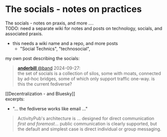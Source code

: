 # The socials - notes on practices

The socials - notes on praxis, and more ....  
TODO: need a separate wiki for notes and posts on technology, socials, and associated praxis.  
- this needs a wiki name and a repo, and more posts  
	- "Social Technics", "technosocial",  

my own post describing the socials:  
> [**anderbill** @band](https://hachyderm.io/@band "band")  2024-09-27:  
 the set of socials is a collection of silos, some with moats, connected by ad-hoc bridges, some of which only support traffic one-way. is this the current fediverse?

[[Decentralization - and Bluesky]]  
excerpts:  
- "... the fediverse works like email ..."  
 > ActivityPub's architecture is ... designed for direct communication _first and foremost_... public communication is clearly supported, but the default and simplest case is direct individual or group messaging.  
